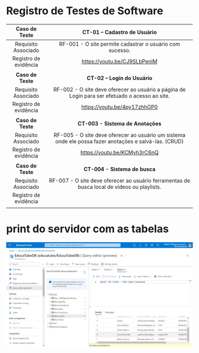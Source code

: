 
# Registro de Testes de Software


| **Caso de Teste** 	| **CT-01 – Cadastro de Usuário** 	|
|:---:	|:---:	|
|	Requisito Associado 	| RF-001 - O site permite cadastrar o usuário com sucesso. |
|Registro de evidência | https://youtu.be/CJ9SLbPenlM |
|   |   |
| **Caso de Teste** 	| **CT-02 – Login do Usuário** 	|
|	Requisito Associado 	| RF-002 - O site deve oferecer ao usuário a página de Login para ser efetuado o acesso ao site. |
|Registro de evidência | https://youtu.be/4py17zhhGP0 |
|   |   |
| **Caso de Teste** 	| **CT-003 - Sistema de Anotações** 	|
|	Requisito Associado 	| RF-005 - O site deve oferecer ao usuário um sistema onde ele possa fazer anotações e salvá-las. (CRUD) |
|Registro de evidência | https://youtu.be/KCMyh3rC6nQ |
|   |   |
| **Caso de Teste** 	| **CT-004 - Sistema de busca** 	|
|	Requisito Associado 	| RF-007 - O site deve oferecer ao usuário ferramentas de busca local de vídeos ou playlists. |
|Registro de evidência | |
|   |   |

# print do servidor com as tabelas
<img src="img/print_servidor.jpg">


